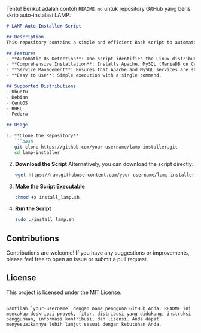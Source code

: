 Tentu! Berikut adalah contoh `README.md` untuk repository GitHub yang berisi skrip auto-instalasi LAMP:

```markdown
# LAMP Auto-Installer Script

## Description
This repository contains a simple and efficient Bash script to automate the installation of the LAMP stack (Linux, Apache, MySQL, PHP) on various Linux distributions, including Ubuntu/Debian, CentOS/RHEL, and Fedora. This script simplifies the process of setting up a web server environment by automatically detecting the operating system and using the appropriate package manager to install and configure LAMP.

## Features
- **Automatic OS Detection**: The script identifies the Linux distribution and executes the appropriate commands.
- **Comprehensive Installation**: Installs Apache, MySQL (MariaDB on CentOS/Fedora), and PHP.
- **Service Management**: Ensures that Apache and MySQL services are started and enabled to start on boot.
- **Easy to Use**: Simple execution with a single command.

## Supported Distributions
- Ubuntu
- Debian
- CentOS
- RHEL
- Fedora

## Usage

1. **Clone the Repository**
   ```bash
   git clone https://github.com/your-username/lamp-installer.git
   cd lamp-installer
   ```

2. **Download the Script**
   Alternatively, you can download the script directly:
   ```bash
   wget https://raw.githubusercontent.com/your-username/lamp-installer/main/install_lamp.sh
   ```

3. **Make the Script Executable**
   ```bash
   chmod +x install_lamp.sh
   ```

4. **Run the Script**
   ```bash
   sudo ./install_lamp.sh
   ```

## Contributions
Contributions are welcome! If you have any suggestions or improvements, please feel free to open an issue or submit a pull request.

## License
This project is licensed under the MIT License.
```

Gantilah `your-username` dengan nama pengguna GitHub Anda. README ini mencakup deskripsi proyek, fitur, distribusi yang didukung, instruksi penggunaan, informasi kontribusi, dan lisensi. Anda dapat menyesuaikannya lebih lanjut sesuai dengan kebutuhan Anda.
